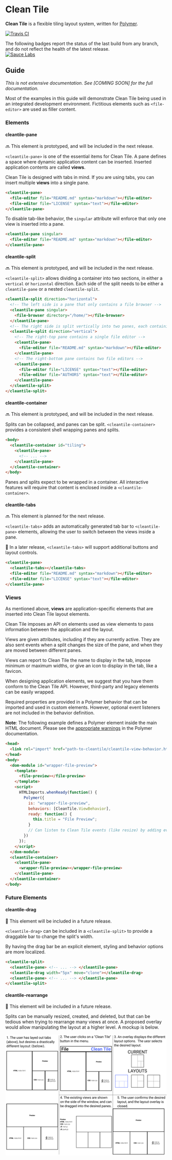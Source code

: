 # Clean Tile
**Clean Tile** is a flexible tiling layout system, written for [Polymer][].

[![Travis CI](https://travis-ci.org/cleantile/cleantile.svg?branch=master)](https://travis-ci.org/cleantile/cleantile)

The following badges report the status of the last build from any branch, and do not reflect the health of the latest
release.  
[![Sauce Labs ](https://saucelabs.com/browser-matrix/codelenny-cleantile.svg)](https://saucelabs.com/u/codelenny-cleantile)

## Guide
*This is not extensive documentation.  See [COMING SOON] for the full documentation.*

Most of the examples in this guide will demonstrate Clean Tile being used in an integrated development environment.
Fictitious elements such as `<file-editor>` are used as filler content.

### Elements

#### cleantile-pane

:soon: This element is prototyped, and will be included in the next release.

`<cleantile-pane>` is one of the essential items for Clean Tile.  A pane defines a space where dynamic application
content can be inserted.  Inserted application contents are called **views**.

Clean Tile is designed with tabs in mind.  If you are using tabs, you can insert multiple **views** into a single pane.

```html
<cleantile-pane>
  <file-editor file="README.md" syntax="markdown"></file-editor>
  <file-editor file="LICENSE" syntax="text"></file-editor>
</cleantile-pane>
```

To disable tab-like behavior, the `singular` attribute will enforce that only one view is inserted into a pane.

```html
<cleantile-pane singular>
  <file-editor file="README.md" syntax="markdown"></file-editor>
</cleantile-pane>
```

#### cleantile-split

:soon: This element is prototyped, and will be included in the next release.

`<cleantile-split>` allows dividing a container into two sections, in either a `vertical` or `horizontal` direction.
Each side of the split needs to be either a `cleantile-pane` or a nested `cleantile-split`.

```html
<cleantile-split direction="horizontal">
  <!-- The left side is a pane that only contains a file browser -->
  <cleantile-pane singular>
    <file-browser directory="/home/"></file-browser>
  </cleantile-pane>
  <!-- The right side is split vertically into two panes, each containing text editors -->
  <cleantile-split direction="vertical">
    <!-- The right-top pane contains a single file editor -->
    <cleantile-pane>
      <file-editor file="README.md" syntax="markdown"></file-editor>
    </cleantile-pane>
    <!-- The right-bottom pane contains two file editors -->
    <cleantile-pane>
      <file-editor file="LICENSE" syntax="text"></file-editor>
      <file-editor file="AUTHORS" syntax="text"></file-editor>
    </cleantile-pane>
  </cleantile-split>
</cleantile-split>
```

#### cleantile-container

:soon: This element is prototyped, and will be included in the next release.

Splits can be collapsed, and panes can be split.  `<cleantile-container>` provides a consistent shell wrapping panes
and splits.

```html
<body>
  <cleantile-container id="tiling">
    <cleantile-pane>
      <!-- ... -->
    </cleantile-pane>
  </cleantile-container>
</body>
```

Panes and splits expect to be wrapped in a container.  All interactive features will require that content is enclosed
inside a `<cleantile-container>`.

#### cleantile-tabs

:soon: This element is planned for the next release.

`<cleantile-tabs>` adds an automatically generated tab bar to `<cleantile-pane>` elements, allowing the user to switch
between the views inside a pane.

:memo: In a later release, `<cleantile-tabs>` will support additional buttons and layout controls.

```html
<cleantile-pane>
  <cleantile-tabs></cleantile-tabs>
  <file-editor file="README.md" syntax="markdown"></file-editor>
  <file-editor file="LICENSE" syntax="text"></file-editor>
</cleantile-pane>
```

### Views

As mentioned above, **views** are application-specific elements that are inserted into Clean Tile layout elements.

Clean Tile imposes an API on elements used as view elements to pass information between the application and the layout.

Views are given attributes, including if they are currently active.  They are also sent events when a split changes the
size of the pane, and when they are moved between different panes.

Views can report to Clean Tile the name to display in the tab, impose minimum or maximum widths, or give an icon to
display in the tab, like a favicon.

When designing application elements, we suggest that you have them conform to the Clean Tile API.  However, third-party
and legacy elements can be easily wrapped.

Required properties are provided in a Polymer behavior that can be imported and used in custom elements.  However,
optional event listeners are not included in the behavior definition.

**Note**: The following example defines a Polymer element inside the main HTML document.  Please see the
[appropriate warnings](polymer-doc-def) in the Polymer documentation.

```html
<head>
  <link rel="import" href="path-to-cleantile/cleantile-view-behavior.html" />
</head>
<body>
  <dom-module id="wrapper-file-preview">
    <template>
      <file-preview></file-preview>
    </template>
    <script>
      HTMLImports.whenReady(function() {
        Polymer({
          is: "wrapper-file-preview",
          behaviors: [CleanTile.ViewBehavior],
          ready: function() {
            this.title = "File Preview";
          }
          // Can listen to Clean Tile events (like resize) by adding event listeners
        })
      });
    </script>
  </dom-module>
  <cleantile-container>
    <cleantile-pane>
      <wrapper-file-preview></wrapper-file-preview>
    </cleantile-pane>
  </cleantile-container>
</body>
```

### Future Elements

#### cleantile-drag

:memo: This element will be included in a future release.

`<cleantile-drag>` can be included in a `<cleantile-split>` to provide a draggable bar to change the split's width.

By having the drag bar be an explicit element, styling and behavior options are more localized.

```html
<cleantile-split>
  <cleantile-pane> <!-- ... --> </cleantile-pane>
  <cleantile-drag width="5px" move="clone"></cleantile-drag>
  <cleantile-pane> <!-- ... --> </cleantile-pane>
</cleantile-split>
```

#### cleantile-rearrange

:memo: This element will be included in a future release.

Splits can be manually resized, created, and deleted, but that can be tedious when trying to rearrange many views at
once.  A proposed overlay would allow manipulating the layout at a higher level.  A mockup is below.

![CleanTile rearrange mockup](rearrange.png)

[Polymer]: https://www.polymer-project.org/1.0/
[polymer-doc-def]: https://www.polymer-project.org/1.0/docs/devguide/registering-elements#main-document-definitions
